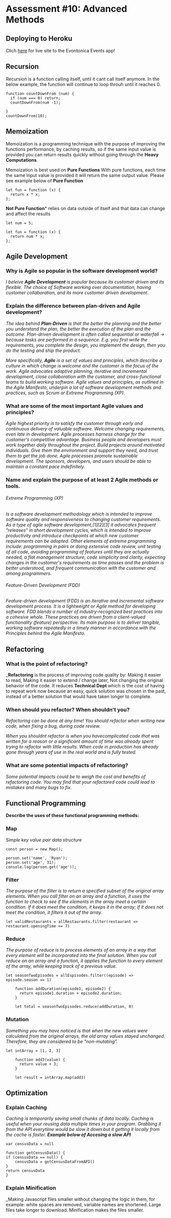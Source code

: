 # Assessment #10: Advanced Methods

## Deploying to Heroku

Clich [here](https://eventonica-recat-api.herokuapp.com/) for live site to the Evontonica Events app!

## Recursion

Recursion is a function calling itself, until it cant call itself anymore. In the below example, the function will continue to loop throuh until it reaches 0.

```
function countDownFrom (num) {
  if (num === 0) return;     
  countDownFrom(num -1);

}
countDownFrom(10);
```

## Memoization

Memoization is a programming technique with the purpose of improving the functions performance, by caching results, so if the same input value is provided you can return results quickly without going through the **Heavy Computations**.

Memoization is best used on **Pure Functions** With pure functions, each time the same input value is provided it will return the same output value. Please see example below of **Pure Function**

```
let fun = function (x) {
  return x * x;
};
```
**Not Pure Function*** relies on data outside of itself and that data can change and affect the results

```
let num = 5;

let fun = function (x) {
  return num * x;
};
```
## Agile Development

### Why is Agile so popular in the software development world?<br>

_I beleive **Agile Development** is popular because its customer driven and its flexible. The choice of Software working over documentation, having customer collaboration, and its more customer driven development._

### Explain the difference between plan-driven and Agile development?<br>

_The idea behind **Plan-Driven** is that the better the planning and the better you understand the plan, the better the execution of the plan and the outcome. Plan-driven development is often called sequential or waterfall -> because tasks are performed in a sequence. E.g. you first write the requirements, you complete the design, you implement the design, then you do the testing and ship the product._

_More specifically, **Agile** is a set of values and principles, which describe a culture in which change is welcome and the customer is the focus of the work. Agile advocates adaptive planning, iterative and incremental development, close collaboration with the customer, and cross-functional teams to build working software. Agile values and principles, as outlined in the Agile Manifesto, underpin a lot of software development methods and practices, such as Scrum or Extreme Programming (XP)._

### What are some of the most important Agile values and principles?<br>

_Agile highest priority is to satisfy the customer through early and continuous delivery of valuable software. Welcome changing requirements, even late in development. Agile processes harness change for the customer's competitive advantage. Business people and developers must work together daily throughout the project. Build projects around motivated individuals. Give them the environment and support they need, and trust them to get the job done. Agile processes promote sustainable development. The sponsors, developers, and  users should be able to maintain a constant pace indefinitely._ 

### Name and explain the purpose of at least 2 Agile methods or tools.<br>

###### Extreme Programming (XP)<br>

_Is a software development methodology which is intended to improve software quality and responsiveness to changing customer requirements. As a type of agile software development,[1][2][3] it advocates frequent "releases" in short development cycles, which is intended to improve productivity and introduce checkpoints at which new customer requirements can be adopted. Other elements of extreme programming include: programming in pairs or doing extensive code review, unit testing of all code, avoiding programming of features until they are actually needed, a flat management structure, code simplicity and clarity, expecting changes in the customer's requirements as time passes and the problem is better understood, and frequent communication with the customer and among programmers._ 

###### Feature-Driven Development (FDD)<br>
_Feature-driven development (FDD) is an iterative and incremental software development process. It is a lightweight or Agile method for developing software. FDD blends a number of industry-recognized best practices into a cohesive whole. These practices are driven from a client-valued functionality (feature) perspective. Its main purpose is to deliver tangible, working software repeatedly in a timely manner in accordance with the Principles behind the Agile Manifesto._


## Refactoring<br>

### What is the point of refactoring?<br>

_**Refactoring** is the process of improving code quality by: Making it easier to read, Making it easier to extend / change later, Not changing the original behavior of the code. It reduces **Technical Dept** which is the cost of having to repeat work now because an easy, quick solution was chosen in the past, instead of a better solution that would have taken longer to complete.

### When should you refactor?  When shouldn't you?<br>

_Refactoring can be done at any time! You should refactor when writing new code, when fixing a bug, during code review._<br> 

_When you shouldnt refactor is when you havecomplicated code that was written for a reason or a significant amount of time was already spent trying to refactor with little results. When code in production has already gone through years of use in the real world and is fully tested._

### What are some potential impacts of refactoring?<br>

_Some potential impacts could be to weigh the cost and benefits of refactoring code. You may find that your refactored code could lead to mistakes and many bugs to fix._

## Functional Programming<br>

**Describe the uses of these functional programming methods:**<br>

### Map<br>
_Simple key value pair data structure_

```
const person = new Map();

person.set('name', 'Ryan');
person.set('age', 31);
console.log(person.get('age'));
```
### Filter<br>

_The purpose of the filter is to return a specified subset of the original array elements. When you call filter on an array and a function, it uses the function to check to see if the elements in the array meet a certain condition. If it does meet the condition, it keeps it in the array; if it does not meet the condition, it filters it out of the array._

```
let validRestaurants = allRestaurants.filter(restaurant => restaurant.openingTime <= 7)
```

### Reduce<br>
_The purpose of reduce is to process elements of an array in a way that every element will be incorporated into the final solution. When you call reduce on an array and a function, it applies the function to every element of the array, while keeping track of a previous value._
```
let seasonTwoEpisodes = allEspisodes.filter((episode) => episode.season == 1)

    function addDuration(episode1, episode2) {
      return episode1.duration + episode2.duration;
    }

    let total = seasonTwoEpisodes.reduce(addDuration, 0)
```

### Mutation<br>
_Something you may have noticed is that when the new values were calculated from the original arrays, the old array values stayed unchanged. Therefore, they are considered to be "non-mutating"._

```
let intArray = [1, 2, 3]

    function add3(value) {
      return value + 3;
    }

    let result = intArray.map(add3) 
```
   

## Optimization<br>

### Explain Caching<br>

_Caching is temporarily saving small chunks of data locally. Caching is useful when your reusing data multiple times in your program. Grabbing it from the API everytime would be slow it down but it getting it locally from the cache is faster. **Example below of Accesing a slow API**_

```
var censusData = null

function getCensusData() {
if (censusData == null) {
	censusData = getCensusDataFromAPI()
}
return censusData
}
```

### Explain Minification<br>

_Making Javascript files smaller without changing the logic in them, for example: white spaces are removed, variable names are shortened. Large files take longer to download. Minification makes the files smaller.



